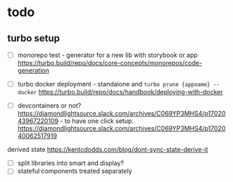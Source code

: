 # todo

## turbo setup

- [ ] monorepo test - generator for a new lib with storybook or app <https://turbo.build/repo/docs/core-concepts/monorepos/code-generation>
- [ ] turbo docker deployment - standalone and `turbo prune {appname} --docker` <https://turbo.build/repo/docs/handbook/deploying-with-docker>

      

- [ ] devcontainers or not? <https://diamondlightsource.slack.com/archives/C069YP3MHS4/p1702043967220109> - to have one click setup. <https://diamondlightsource.slack.com/archives/C069YP3MHS4/p1702040062517919>

derived state
<https://kentcdodds.com/blog/dont-sync-state-derive-it>

- [ ] split libraries into smart and display?
- [ ] stateful components treated separately
